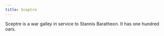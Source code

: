 ```yaml
---
title: Sceptre
---
```


Sceptre is a war galley in service to Stannis Baratheon. It has one hundred oars.


